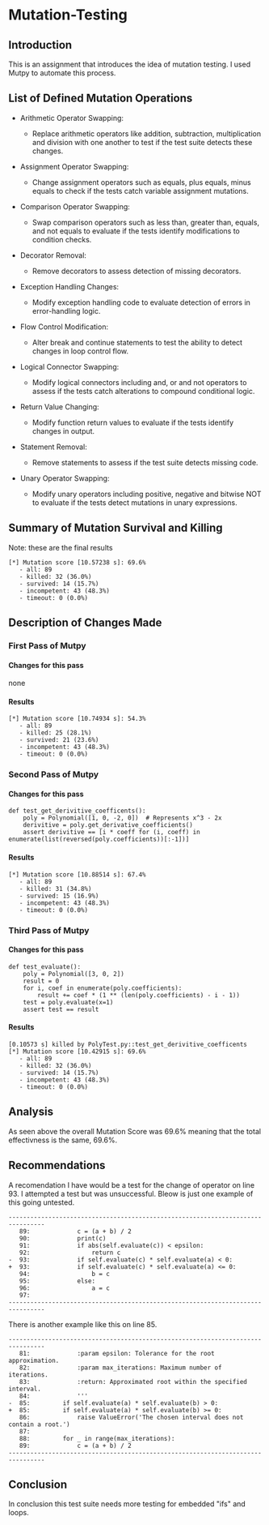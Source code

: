 # Mutation-Testing
## Introduction
This is an assignment that introduces the idea of mutation testing. I used Mutpy to automate this process.
## List of Defined Mutation Operations
- Arithmetic Operator Swapping:
    - Replace arithmetic operators like addition, subtraction, multiplication and division with one another to test if the test suite detects these changes.

- Assignment Operator Swapping:
    - Change assignment operators such as equals, plus equals, minus equals to check if the tests catch variable assignment mutations.

- Comparison Operator Swapping:
    - Swap comparison operators such as less than, greater than, equals, and not equals to evaluate if the tests identify modifications to condition checks.

- Decorator Removal:
    - Remove decorators to assess detection of missing decorators.

- Exception Handling Changes:
    - Modify exception handling code to evaluate detection of errors in error-handling logic.

- Flow Control Modification:
    - Alter break and continue statements to test the ability to detect changes in loop control flow.

- Logical Connector Swapping:
    - Modify logical connectors including and, or and not operators to assess if the tests catch alterations to compound conditional logic.

- Return Value Changing:
    - Modify function return values to evaluate if the tests identify changes in output.

- Statement Removal:
    - Remove statements to assess if the test suite detects missing code.

- Unary Operator Swapping:
    - Modify unary operators including positive, negative and bitwise NOT to evaluate if the tests detect mutations in unary expressions.


## Summary of Mutation Survival and Killing
Note: these are the final results
```
[*] Mutation score [10.57238 s]: 69.6%
   - all: 89
   - killed: 32 (36.0%)
   - survived: 14 (15.7%)
   - incompetent: 43 (48.3%)
   - timeout: 0 (0.0%)
```
## Description of Changes Made
### First Pass of Mutpy
#### Changes for this pass
none
#### Results
```
[*] Mutation score [10.74934 s]: 54.3%
   - all: 89
   - killed: 25 (28.1%)
   - survived: 21 (23.6%)
   - incompetent: 43 (48.3%)
   - timeout: 0 (0.0%)
```
### Second Pass of Mutpy
#### Changes for this pass
```
def test_get_derivitive_coefficents():
    poly = Polynomial([1, 0, -2, 0])  # Represents x^3 - 2x
    derivitive = poly.get_derivative_coefficients()
    assert derivitive == [i * coeff for (i, coeff) in enumerate(list(reversed(poly.coefficients))[:-1])]
```
#### Results
```
[*] Mutation score [10.88514 s]: 67.4%
   - all: 89
   - killed: 31 (34.8%)
   - survived: 15 (16.9%)
   - incompetent: 43 (48.3%)
   - timeout: 0 (0.0%)
```

### Third Pass of Mutpy
#### Changes for this pass
```
def test_evaluate():
    poly = Polynomial([3, 0, 2])
    result = 0
    for i, coef in enumerate(poly.coefficients):
        result += coef * (1 ** (len(poly.coefficients) - i - 1))
    test = poly.evaluate(x=1)
    assert test == result
```
#### Results
```
[0.10573 s] killed by PolyTest.py::test_get_derivitive_coefficents
[*] Mutation score [10.42915 s]: 69.6%
   - all: 89
   - killed: 32 (36.0%)
   - survived: 14 (15.7%)
   - incompetent: 43 (48.3%)
   - timeout: 0 (0.0%)
```
## Analysis
As seen above the overall Mutation Score was 69.6% meaning that the total effectivness is the same, 69.6%.

## Recommendations
A recomendation I have would be a test for the change of operator on line 93.
I attempted a test but was unsuccessful. 
Bleow is just one example of this going untested.
```
--------------------------------------------------------------------------------
   89:             c = (a + b) / 2
   90:             print(c)
   91:             if abs(self.evaluate(c)) < epsilon:
   92:                 return c
-  93:             if self.evaluate(c) * self.evaluate(a) < 0:
+  93:             if self.evaluate(c) * self.evaluate(a) <= 0:
   94:                 b = c
   95:             else:
   96:                 a = c
   97:         
--------------------------------------------------------------------------------
```
There is another example like this on line 85.
```
--------------------------------------------------------------------------------
   81:             :param epsilon: Tolerance for the root approximation.
   82:             :param max_iterations: Maximum number of iterations.
   83:             :return: Approximated root within the specified interval.
   84:             '''
-  85:         if self.evaluate(a) * self.evaluate(b) > 0:
+  85:         if self.evaluate(a) * self.evaluate(b) >= 0:
   86:             raise ValueError('The chosen interval does not contain a root.')
   87:         
   88:         for _ in range(max_iterations):
   89:             c = (a + b) / 2
--------------------------------------------------------------------------------
```
## Conclusion
In conclusion this test suite needs more testing for embedded "ifs" and loops.